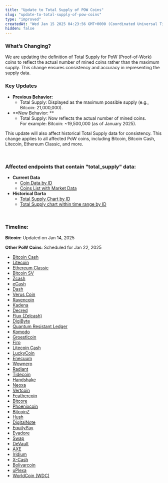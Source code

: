 ```yaml
---
title: "Update to Total Supply of POW Coins"
slug: "update-to-total-supply-of-pow-coins"
type: "improved"
createdAt: "Wed Jan 15 2025 04:23:56 GMT+0000 (Coordinated Universal Time)"
hidden: false
---
```

### What’s Changing?

We are updating the definition of Total Supply for PoW (Proof-of-Work) coins to reflect the actual number of mined coins rather than the maximum supply. This change ensures consistency and accuracy in representing the supply data.

### Key Updates

- **Previous Behavior:** 
  - Total Supply: Displayed as the maximum possible supply (e.g., Bitcoin: 21,000,000).
- **New Behavior: **
  - Total Supply: Now reflects the actual number of mined coins.  
    For example: Bitcoin: ~19,500,000 (as of January 2025).

This update will also affect historical Total Supply data for consistency. This change applies to all affected PoW coins, including Bitcoin, Bitcoin Cash, Litecoin, Ethereum Classic, and more.

<br />

### Affected endpoints that contain "total_supply" data:

- **Current Data**
  - [Coin Data by ID](https://docs.coingecko.com/reference/coins-id)
  - [Coins List with Market Data](https://docs.coingecko.com/reference/coins-markets)
- **Historical Darta**
  - [Total Supply Chart by ID](https://docs.coingecko.com/reference/coins-id-total-supply-chart)
  - [Total Supply chart within time range by ID](https://docs.coingecko.com/reference/coins-id-total-supply-chart-range)

<br />

### Timeline:

**Bitcoin:** Updated on Jan 14, 2025

**Other PoW Coins**: Scheduled for Jan 22, 2025 

- [Bitcoin Cash](https://www.coingecko.com/en/coins/bitcoin-cash)
- [Litecoin](https://www.coingecko.com/en/coins/litecoin)
- [Ethereum Classic](https://www.coingecko.com/en/coins/ethereum-classic)
- [Bitcoin SV](https://www.coingecko.com/en/coins/bitcoin-sv)
- [Zcash](https://www.coingecko.com/en/coins/zcash)
- [eCash](https://www.coingecko.com/en/coins/ecash)
- [Dash](https://www.coingecko.com/en/coins/dash)
- [Verus Coin](https://www.coingecko.com/en/coins/verus-coin)
- [Ravencoin](https://www.coingecko.com/en/coins/ravencoin)
- [Kadena](https://www.coingecko.com/en/coins/kadena)
- [Decred](https://www.coingecko.com/en/coins/decred)
- [Flux (Zelcash)](https://www.coingecko.com/en/coins/flux-zelcash)
- [DigiByte](https://www.coingecko.com/en/coins/digibyte)
- [Quantum Resistant Ledger](https://www.coingecko.com/en/coins/quantum-resistant-ledger)
- [Komodo](https://www.coingecko.com/en/coins/komodo)
- [Groestlcoin](https://www.coingecko.com/en/coins/groestlcoin)
- [Firo](https://www.coingecko.com/en/coins/firo)
- [Litecoin Cash](https://www.coingecko.com/en/coins/litecoin-cash)
- [LuckyCoin](https://www.coingecko.com/en/coins/luckycoin)
- [Enecuum](https://www.coingecko.com/en/coins/enecuum)
- [Wownero](https://www.coingecko.com/en/coins/wownero)
- [Radiant](https://www.coingecko.com/en/coins/radiant)
- [Tidecoin](https://www.coingecko.com/en/coins/tidecoin)
- [Handshake](https://www.coingecko.com/en/coins/handshake)
- [Neoxa](https://www.coingecko.com/en/coins/neoxa)
- [Vertcoin](https://www.coingecko.com/en/coins/vertcoin)
- [Feathercoin](https://www.coingecko.com/en/coins/feathercoin)
- [Bitcore](https://www.coingecko.com/en/coins/bitcore)
- [Phoenixcoin](https://www.coingecko.com/en/coins/phoenixcoin)
- [BitcoinZ](https://www.coingecko.com/en/coins/bitcoinz)
- [Hush](https://www.coingecko.com/en/coins/hush)
- [DigitalNote](https://www.coingecko.com/en/coins/digitalnote)
- [EquityPay](https://www.coingecko.com/en/coins/equitypay)
- [Evadore](https://www.coingecko.com/en/coins/evadore)
- [Swap](https://www.coingecko.com/en/coins/swap)
- [DeVault](https://www.coingecko.com/en/coins/devault)
- [AXE](https://www.coingecko.com/en/coins/axe)
- [Iridium](https://www.coingecko.com/en/coins/iridium)
- [X-Cash](https://www.coingecko.com/en/coins/x-cash)
- [Bolivarcoin](https://www.coingecko.com/en/coins/bolivarcoin)
- [uPlexa](https://www.coingecko.com/en/coins/uplexa)
- [WorldCoin (WDC)](https://www.coingecko.com/en/coins/worldcoin-wdc)